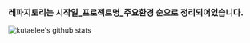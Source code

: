 ### 레파지토리는 시작일_프로젝트명_주요환경 순으로 정리되어있습니다.

<!--
**kutaelee/kutaelee** is a ✨ _special_ ✨ repository because its `README.md` (this file) appears on your GitHub profile.

Here are some ideas to get you started:

- 🔭 I’m currently working on ...
- 🌱 I’m currently learning ...
- 👯 I’m looking to collaborate on ...
- 🤔 I’m looking for help with ...
- 💬 Ask me about ...
- 📫 How to reach me: ...
- 😄 Pronouns: ...
- ⚡ Fun fact: ...
-->

![kutaelee's github stats](https://github-readme-stats.vercel.app/api?username=kutaelee&show_icons=true&theme=radical)

